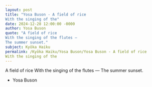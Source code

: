 ```yaml
---
layout: post
title: "Yosa Buson - A field of rice
With the singing of the"
date: 2024-12-28 12:00:00 -0000
author: Yosa Buson
quote: "A field of rice
With the singing of the flutes —
The summer sunset."
subject: Kyōka Haiku
permalink: /Kyōka Haiku/Yosa Buson/Yosa Buson - A field of rice
With the singing of the
---
```


A field of rice
With the singing of the flutes —
The summer sunset.

- Yosa Buson
